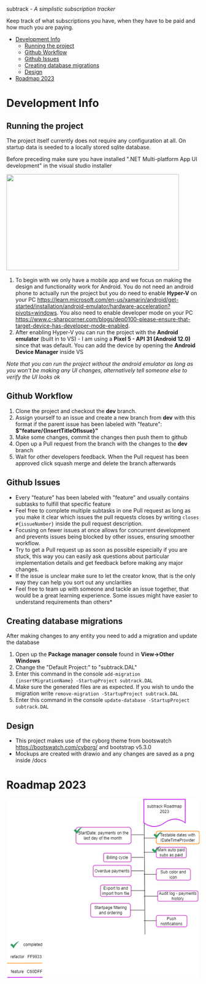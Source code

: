 subtrack <em>- A simplistic subscription tracker</em>

Keep track of what subscriptions you have, when they have to be paid and how much you are paying.

- [Development Info](#development-info)
  - [Running the project](#running-the-project)
  - [Github Workflow](#github-workflow)
  - [Github Issues](#github-issues)
  - [Creating database migrations](#creating-database-migrations)
  - [Design](#design)
- [Roadmap 2023](#roadmap-2023)

# Development Info

## Running the project
The project itself currently does not require any configuration at all. On startup data is seeded to a locally stored sqlite database.

Before preceding make sure you have installed ".NET Multi-platform App UI development" in the visual studio installer

<img src="https://i.postimg.cc/BnGYRhFy/vs-workloads.png)](https://postimg.cc/vc3tVt3L" width="450" height="250">

1. To begin with we only have a mobile app and we focus on making the design and functionality work for Android. You do not need an android phone to actually run the project but you do need to enable **Hyper-V** on your PC https://learn.microsoft.com/en-us/xamarin/android/get-started/installation/android-emulator/hardware-acceleration?pivots=windows. You also need to enable developer mode on your PC https://www.c-sharpcorner.com/blogs/dep0100-please-ensure-that-target-device-has-developer-mode-enabled.
2.  After enabling Hyper-V you can run the project with the **Android emulator** (built in to VS) - I am using a **Pixel 5 - API 31 (Android 12.0)** since that was default. You can add the device by opening the **Android Device Manager** inside VS

*Note that you can run the project without the android emulator as long as you won't be making any UI changes, alternatively tell someone else to verify the UI looks ok*

## Github Workflow

1. Clone the project and checkout the **dev** branch.
2. Assign yourself to an issue and create a new branch from **dev** with this format if the parent issue has been labeled with "feature": **$"feature/{InsertTitleOfIssue}"**
3. Make some changes, commit the changes then push them to github
4. Open up a Pull request from the branch with the changes to the **dev** branch
5. Wait for other developers feedback. When the Pull request has been approved click squash merge and delete the branch afterwards

## Github Issues

- Every "feature" has been labeled with "feature" and usually contains subtasks to fulfill that specific feature
- Feel free to complete multiple subtasks in one Pull request as long as you make it clear which issues the pull requests closes by writing `closes #{issueNumber}` inside the pull request description.
- Focusing on fewer issues at once allows for concurrent development and prevents issues being blocked by other issues, ensuring smoother workflow.
- Try to get a Pull request up as soon as possible especially if you are stuck, this way you can easily ask questions about particular implementation details and get feedback before making any major changes.
- If the issue is unclear make sure to let the creator know, that is the only way they can help you sort out any unclarities
- Feel free to team up with someone and tackle an issue together, that would be a great learning experience. Some issues might have easier to understand requirements than others*

## Creating database migrations

After making changes to any entity you need to add a migration and update the database

1. Open up the **Package manager console** found in **View->Other Windows**
2. Change the "Default Project:" to "subtrack.DAL"
3. Enter this command in the console `add-migration {insertMigrationName} -StartupProject subtrack.DAL`
4. Make sure the generated files are as expected. If you wish to undo the migration write `remove-migration -StartupProject subtrack.DAL`
5. Enter this command in the console `update-database -StartupProject subtrack.DAL`

## Design
- This project makes use of the cyborg theme from bootswatch https://bootswatch.com/cyborg/ and bootstrap v5.3.0
- Mockups are created with drawio and any changes are saved as a png inside /docs

# Roadmap 2023
![Roadmap 2023](docs/roadmap.png?)
